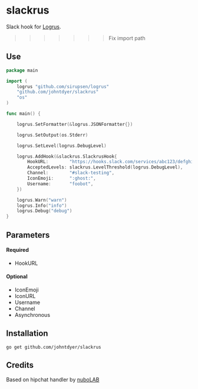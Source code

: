 slackrus
========

Slack hook for [Logrus](https://github.com/sirupsen/logrus). 
>>>>>>> Fix import path

## Use

```go
package main

import (
	logrus "github.com/sirupsen/logrus"
	"github.com/johntdyer/slackrus"
	"os"
)

func main() {

	logrus.SetFormatter(&logrus.JSONFormatter{})

	logrus.SetOutput(os.Stderr)

	logrus.SetLevel(logrus.DebugLevel)

	logrus.AddHook(&slackrus.SlackrusHook{
		HookURL:        "https://hooks.slack.com/services/abc123/defghijklmnopqrstuvwxyz",
		AcceptedLevels: slackrus.LevelThreshold(logrus.DebugLevel),
		Channel:        "#slack-testing",
		IconEmoji:      ":ghost:",
		Username:       "foobot",
	})

	logrus.Warn("warn")
	logrus.Info("info")
	logrus.Debug("debug")
}

```

## Parameters

#### Required
  * HookURL

#### Optional
  * IconEmoji
  * IconURL
  * Username
  * Channel
  * Asynchronous

## Installation

    go get github.com/johntdyer/slackrus

## Credits

Based on hipchat handler by [nuboLAB](https://github.com/nubo/hiprus)
